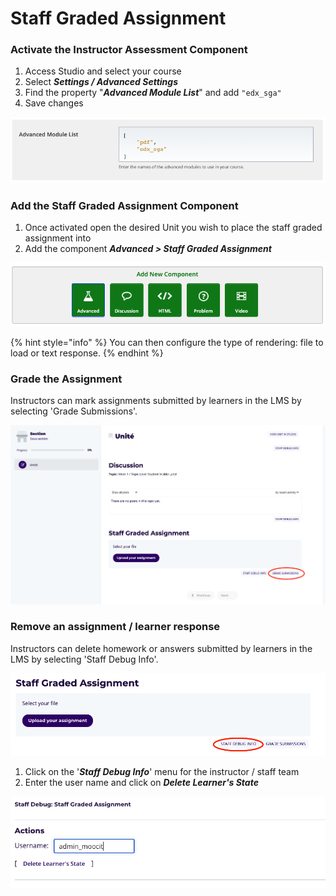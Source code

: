 # Staff Graded Assignment

### Activate the Instructor Assessment Component

1. Access Studio and select your course
2. Select _**Settings / Advanced Settings**_&#x20;
3. Find the property "_**Advanced Module List**_" and add `"edx_sga"`&#x20;
4. Save changes

![](<../.gitbook/assets/Screen Shot 2020-07-01 at 09.50.16.png>)

### Add the Staff Graded Assignment Component

1. Once activated open the desired Unit you wish to place the staff graded assignment into
2. Add the component _**Advanced > Staff Graded Assignment**_

![](<../.gitbook/assets/Screen Shot 2020-07-01 at 09.52.17.png>)

{% hint style="info" %}
You can then configure the type of rendering: file to load or text response.
{% endhint %}

### Grade the Assignment

Instructors can mark assignments submitted by learners in the LMS by selecting 'Grade Submissions'.&#x20;

![](<../.gitbook/assets/Screen Shot 2020-07-01 at 09.54.32.png>)

### Remove an  assignment / learner response&#x20;

Instructors can delete homework or answers submitted by learners in the LMS by selecting 'Staff Debug Info'.

![](<../.gitbook/assets/Screen Shot 2020-07-01 at 09.58.20.png>)

1. Click on the '_**Staff Debug Info**_' menu for the instructor / staff team&#x20;
2. Enter the user name and click on _**Delete Learner's State**_

![](<../.gitbook/assets/Screen Shot 2020-07-01 at 10.00.48.png>)

